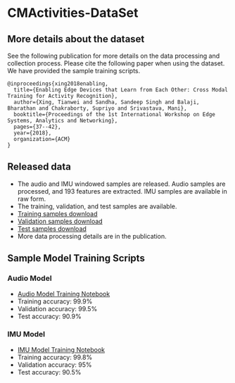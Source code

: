 # CMActivities-DataSet

## More details about the dataset
See the following publication for more details on the data processing and collection process. Please cite the following paper when using the dataset. We have provided the sample training scripts.

```
@inproceedings{xing2018enabling,
  title={Enabling Edge Devices that Learn from Each Other: Cross Modal Training for Activity Recognition},
  author={Xing, Tianwei and Sandha, Sandeep Singh and Balaji, Bharathan and Chakraborty, Supriyo and Srivastava, Mani},
  booktitle={Proceedings of the 1st International Workshop on Edge Systems, Analytics and Networking},
  pages={37--42},
  year={2018},
  organization={ACM}
}
```

## Released data
- The audio and IMU windowed samples are released. Audio samples are processed, and 193 features are extracted. IMU samples are available in raw form.
- The training, validation, and test samples are available.
- [Training samples download](https://drive.google.com/file/d/1S9yFuHarB6jPD11Ddv87oG30TgY5ivDN/view?usp=sharing)
- [Validation samples download](https://drive.google.com/file/d/12s-eaw5w-X1jN2uS0x0DYM9CFAicwmnj/view?usp=sharing)
- [Test samples download](https://drive.google.com/file/d/1A5SW8ttsYzYKTvoqWdRJ_e5gQLJ67C2I/view?usp=sharing)
- More data processing details are in the publication.

## Sample Model Training Scripts
### Audio Model
- [Audio Model Training Notebook](https://github.com/nesl/CMActivities-DataSet/blob/master/Audio_Model_Example.ipynb)
- Training accuracy: 99.9%
- Validation accuracy: 99.5%
- Test accuracy: 90.9%

### IMU Model
- [IMU Model Training Notebook](aaa)
- Training accuracy: 99.8%
- Validation accuracy: 95%
- Test accuracy: 90.5%

